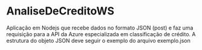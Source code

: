 # AnaliseDeCreditoWS

Aplicação em Nodejs que recebe dados no formato JSON (post) e faz uma requisição para a API da Azure especializada em classificação de crédito.
A estrutura do objeto JSON deve seguir o exemplo do arquivo exemplo.json	
